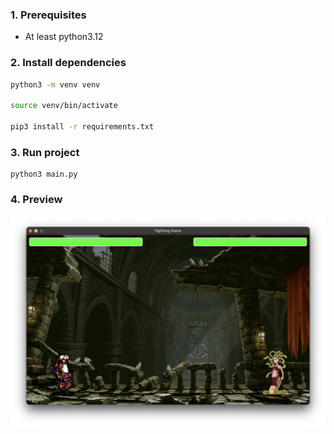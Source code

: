 ### 1. Prerequisites

- At least python3.12

### 2. Install dependencies

```bash
python3 -m venv venv

source venv/bin/activate

pip3 install -r requirements.txt 
```

### 3. Run project

```
python3 main.py
```

### 4. Preview

![image](./preview/battle.png)